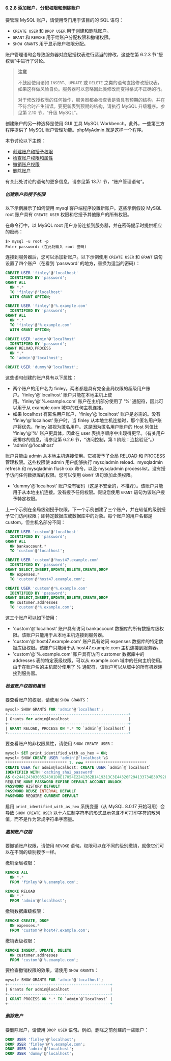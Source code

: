 #### 6.2.8 添加账户、分配权限和删除账户

要管理 MySQL 账户，请使用专门用于该目的的 SQL 语句：

- `CREATE USER` 和 `DROP USER` 用于创建和删除账户。
- `GRANT` 和 `REVOKE` 用于给账户分配权限和撤销权限。
- `SHOW GRANTS` 用于显示账户权限分配。

账户管理语句会导致服务器对底层授权表进行适当的修改，这些在第 6.2.3 节“授权表”中进行了讨论。

> **注意**
>
> 不鼓励使用诸如 `INSERT`、`UPDATE` 或 `DELETE` 之类的语句直接修改授权表，如果这样做风险自负。服务器可以忽略因此类修改而变得格式不正确的行。
>
> 对于修改授权表的任何操作，服务器都会检查表是否具有预期的结构，并在不符合时产生错误。要更新表到预期的结构，请执行 MySQL 升级程序。参见第 2.10 节，“升级 MySQL”。
>

创建账户的另一种选择是使用 GUI 工具 MySQL Workbench。此外，一些第三方程序提供了 MySQL 账户管理功能。phpMyAdmin 就是这样一个程序。

本节讨论以下主题：

- [创建账户和授予权限](#创建账户和授予权限)
- [检查账户权限和属性](#检查账户权限和属性)
- [撤销账户权限](#撤销账户权限)
- [删除账户](#删除账户)

有关此处讨论的语句的更多信息，请参见第 13.7.1 节，“账户管理语句”。

##### 创建账户和授予权限

以下示例展示了如何使用 mysql 客户端程序设置新账户。这些示例假设 MySQL root 账户具有 `CREATE USER` 权限和它授予其他账户的所有权限。

在命令行中，以 MySQL root 用户身份连接到服务器，并在密码提示时提供相应的密码：

```shell
$> mysql -u root -p
Enter password: (在此处输入 root 密码)
```

连接到服务器后，您可以添加新账户。以下示例使用 `CREATE USER` 和 `GRANT` 语句设置了四个账户（在看到 'password' 的地方，替换为适当的密码）：

```sql
CREATE USER 'finley'@'localhost'
  IDENTIFIED BY 'password';
GRANT ALL
  ON *.*
  TO 'finley'@'localhost'
  WITH GRANT OPTION;

CREATE USER 'finley'@'%.example.com'
  IDENTIFIED BY 'password';
GRANT ALL
  ON *.*
  TO 'finley'@'%.example.com'
  WITH GRANT OPTION;

CREATE USER 'admin'@'localhost'
  IDENTIFIED BY 'password';
GRANT RELOAD,PROCESS
  ON *.*
  TO 'admin'@'localhost';

CREATE USER 'dummy'@'localhost';
```

这些语句创建的账户具有以下属性：

- 两个账户的用户名为 finley。两者都是具有完全全局权限的超级用户账户。'finley'@'localhost' 账户只能在本地主机上使用。'finley'@'%.example.com' 账户在主机部分使用了 '%' 通配符，因此可以用于从 example.com 域中的任何主机连接。
- 如果 localhost 有匿名用户账户，'finley'@'localhost' 账户是必需的。没有 'finley'@'localhost' 账户时，当 finley 从本地主机连接时，那个匿名用户账户将优先，finley 被视为匿名用户。这是因为匿名用户账户的 Host 列值比 'finley'@'%' 账户更具体，因此在 user 表排序顺序中出现得更早。（有关用户表排序的信息，请参见第 6.2.6 节，“访问控制，第 1 阶段：连接验证”。）
- 'admin'@'localhost'

 账户只能由 admin 从本地主机连接使用。它被授予了全局 RELOAD 和 PROCESS 管理权限。这些权限使 admin 用户能够执行 mysqladmin reload、mysqladmin refresh 和 mysqladmin flush-xxx 命令，以及 mysqladmin processlist。没有授予访问任何数据库的权限。您可以使用 `GRANT` 语句添加此类权限。
- 'dummy'@'localhost' 账户没有密码（这是不安全的，不推荐）。该账户只能用于从本地主机连接。没有授予任何权限。假设您使用 `GRANT` 语句为该账户授予特定权限。

上一个示例在全局级别授予权限。下一个示例创建了三个账户，并在较低的级别授予它们访问权限；即特定数据库或数据库中的对象。每个账户的用户名都是 custom，但主机名部分不同：

```sql
CREATE USER 'custom'@'localhost'
  IDENTIFIED BY 'password';
GRANT ALL
  ON bankaccount.*
  TO 'custom'@'localhost';

CREATE USER 'custom'@'host47.example.com'
  IDENTIFIED BY 'password';
GRANT SELECT,INSERT,UPDATE,DELETE,CREATE,DROP
  ON expenses.*
  TO 'custom'@'host47.example.com';

CREATE USER 'custom'@'%.example.com'
  IDENTIFIED BY 'password';
GRANT SELECT,INSERT,UPDATE,DELETE,CREATE,DROP
  ON customer.addresses
  TO 'custom'@'%.example.com';
```

这三个账户可以如下使用：

- 'custom'@'localhost' 账户具有访问 bankaccount 数据库的所有数据库级权限。该账户只能用于从本地主机连接到服务器。
- 'custom'@'host47.example.com' 账户具有访问 expenses 数据库的特定数据库级权限。该账户只能用于从 host47.example.com 主机连接到服务器。
- 'custom'@'%.example.com' 账户具有访问 customer 数据库中的 addresses 表的特定表级权限，可以从 example.com 域中的任何主机使用。由于在账户名的主机部分使用了 % 通配符，该账户可以从域中的所有机器连接到服务器。

##### 检查账户权限和属性

要查看账户的权限，请使用 `SHOW GRANTS`：

```sql
mysql> SHOW GRANTS FOR 'admin'@'localhost';
+-----------------------------------------------------+
| Grants for admin@localhost                          |
+-----------------------------------------------------+
| GRANT RELOAD, PROCESS ON *.* TO `admin`@`localhost` |
+-----------------------------------------------------+
```

要查看账户的非权限属性，请使用 `SHOW CREATE USER`：

```sql
mysql> SET print_identified_with_as_hex = ON;
mysql> SHOW CREATE USER 'admin'@'localhost'\G
*************************** 1. row ***************************
CREATE USER for admin@localhost: CREATE USER `admin`@`localhost`
IDENTIFIED WITH 'caching_sha2_password'
AS 0x24412430303524301D0E17054E2241362B1419313C3E44326F294133734B30792F436E77764270373039612E32445250786D43594F45354532324B6169794F47457852796E32
REQUIRE NONE PASSWORD EXPIRE DEFAULT ACCOUNT UNLOCK
PASSWORD HISTORY DEFAULT
PASSWORD REUSE INTERVAL DEFAULT
PASSWORD REQUIRE CURRENT DEFAULT
```

启用 `print_identified_with_as_hex` 系统变量（从 MySQL 8.0.17 开始可用）会导致 `SHOW CREATE USER` 以十六进制字符串的形式显示包含不可打印字符的散列值，而不是作为常规字符串字面量。

##### 撤销账户权限

要撤销账户权限，请使用 `REVOKE` 语句。权限可以在不同的级别撤销，就像它们可以在不同的级别授予一样。

撤销全局权限：

```sql
REVOKE ALL
  ON *.*
  FROM 'finley'@'%.example.com';

REVOKE RELOAD
  ON *.*
  FROM 'admin'@'localhost';
```

撤销数据库级权限：

```sql
REVOKE CREATE, DROP
  ON expenses.*
  FROM 'custom'@'host47.example.com';
```

撤销表级权限：

```sql
REVOKE INSERT, UPDATE, DELETE
  ON customer.addresses
  FROM 'custom'@'%.example.com';
```

要检查撤销权限的效果，请使用 `SHOW GRANTS`：

```sql
mysql> SHOW GRANTS FOR 'admin'@'localhost';
+---------------------------------------------+
| Grants for admin@localhost                  |
+---------------------------------------------+
| GRANT PROCESS ON *.* TO `admin`@`localhost` |
+---------------------------------------------+
```

##### 删除账户

要删除账户，请使用 `DROP USER` 语句。例如，删除之前创建的一些账户：

```sql
DROP USER 'finley'@'localhost';
DROP USER 'finley'@'%.example.com';
DROP USER 'admin'@'localhost';
DROP USER 'dummy'@'localhost';
```

